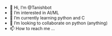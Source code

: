 - 👋 Hi, I’m @Tanishbot
- 👀 I’m interested in AI/ML
- 🌱 I’m currently learning python and C
- 💞️ I’m looking to collaborate on python (anything)
- 📫 How to reach me ...

<!---
Tanishbot/Tanishbot is a ✨ special ✨ repository because its `README.md` (this file) appears on your GitHub profile.
You can click the Preview link to take a look at your changes.
--->

